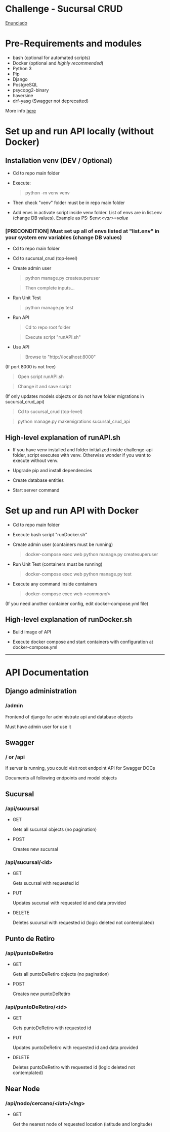 # Challenge - Sucursal CRUD

[Enunciado](https://github.com/cassa10/challenge-api/blob/main/doc/software-engineer_challenge-1.pdf)

# Pre-Requirements and modules

- bash (optional for automated scripts)
- Docker (optional and *highly recommended*)
- Python 3 
- Pip
- Django
- PostgreSQL
- psycopg2-binary
- haversine
- drf-yasg (Swagger not deprecatted)

More info [here](https://github.com/cassa10/challenge-api/blob/main/requirements.txt)

# Set up and run API locally (without Docker)

## Installation venv (DEV / Optional)

- Cd to repo main folder 

- Execute:

    >python -m venv venv

- Then check "venv" folder must be in repo main folder

- Add envs in activate script inside venv folder. List of envs are in list.env (change DB values). Example as PS: $env:<*var*>=*value*

### [PRECONDITION] Must set up all of envs listed at "list.env" in your system env variables (change DB values)

- Cd to repo main folder 

- Cd to sucursal_crud (top-level)

- Create admin user

    >python manage.py createsuperuser

    >Then complete inputs...

- Run Unit Test

    >python manage.py test

- Run API

    > Cd to repo root folder

    > Execute script "runAPI.sh"


- Use API
    
    >Browse to "http://localhost:8000"

(If port 8000 is not free)

> Open script runAPI.sh

> Change it and save script

(If only updates models objects or do not have folder migrations in sucursal_crud_api)

>Cd to sucursal_crud (top-level) 

>python manage.py makemigrations sucursal_crud_api

## High-level explanation of runAPI.sh

- If you have venv installed and folder initialized inside challenge-api folder, script executes with venv. Otherwise wonder if you want to execute without venv.

- Upgrade pip and install dependencies

- Create database entities

- Start server command

# Set up and run API with Docker

- Cd to repo main folder

- Execute bash script "runDocker.sh"

- Create admin user (containers must be running)
    
    >docker-compose exec web python manage.py createsuperuser

- Run Unit Test (containers must be running)

    >docker-compose exec web python manage.py test

- Execute any command inside containers

    >docker-compose exec web <*command*>

(If you need another container config, edit docker-compose.yml file)

## High-level explanation of runDocker.sh

- Build image of API

- Execute docker compose and start containers with configuration at docker-compose.yml

------------

# API Documentation

## Django administration 

### /admin

Frontend of django for administrate api and database objects

Must have admin user for use it

## Swagger 

### / or /api

If server is running, you could visit root endpoint API for Swagger DOCs

Documents all following endpoints and model objects

## Sucursal

###  /api/sucursal

- GET
    
    Gets all sucursal objects (no pagination)

- POST 

    Creates new sucursal

### /api/sucursal/<id\>

- GET

    Gets sucursal with requested id

- PUT

    Updates sucursal with requested id and data provided

- DELETE

    Deletes sucursal with requested id (logic deleted not contemplated)


## Punto de Retiro 

###  /api/puntoDeRetiro

- GET
    
    Gets all puntoDeRetiro objects (no pagination)

- POST

    Creates new puntoDeRetiro

###  /api/puntoDeRetiro/<id\>

- GET

    Gets puntoDeRetiro with requested id

- PUT

    Updates puntoDeRetiro with requested id and data provided

- DELETE

    Deletes puntoDeRetiro with requested id (logic deleted not contemplated)

## Near Node

### /api/nodo/cercano/<*lat*>/<*lng*>

- GET

    Get the nearest node of requested location (latitude and longitude)



    
